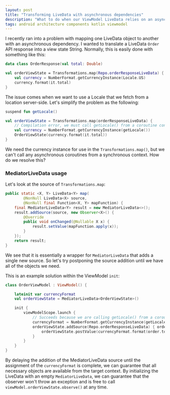 ```yaml
---
layout: post
title: "Transforming LiveData with asynchronous dependencies"
description: "What to do when our ViewModel LiveData relies on an asynchronous method's value."
tags: android architecture components kotlin viewmodel
---
```


I recently ran into a problem with mapping one LiveData object to another with an asynchronous dependency.  I wanted to translate a LiveData `Order` API response into a view state String.  Normally, this is easily done with something like this:

```kotlin
data class OrderResponse(val total: Double)

val orderViewState = Transformations.map(Repo.orderResponseLiveData) {
    val currency = NumberFormat.getCurrencyInstance(Locale.US)
    currency.format(it.total)
}
```

The issue comes when we want to use a Locale that we fetch from a location server-side.  Let's simplify the problem as the following:
```kotlin
suspend fun getLocale()

val orderViewState = Transformations.map(orderResponseLiveData) {
    // Compilation error, we must call getLocale() from a coroutine context
    val currency = NumberFormat.getCurrencyInstance(getLocale())
    OrderViewState(currency.format(it.total))
}
```

We need the currency instance for use in the `Transformations.map()`, but we can't call any asynchronous coroutines from a synchronous context.  How do we resolve this?

### MediatorLiveData usage

Let's look at the source of `Transformations.map`:
```java
public static <X, Y> LiveData<Y> map(
        @NonNull LiveData<X> source,
        @NonNull final Function<X, Y> mapFunction) {
    final MediatorLiveData<Y> result = new MediatorLiveData<>();
    result.addSource(source, new Observer<X>() {
        @Override
        public void onChanged(@Nullable X x) {
            result.setValue(mapFunction.apply(x));
        }
    });
    return result;
}
```
We see that it is essentially a wrapper for `MediatorLiveData` that adds a single new source.  So let's try postponing the source addition until we have all of the objects we need. 

This is an example solution within the ViewModel `init`:

```kotlin
class OrderViewModel : ViewModel() {

    lateinit var currencyFormat
    val orderViewState = MediatorLiveData<OrderViewState>()

    init {
        viewModelScope.launch {
            // Succeeds because we are calling getLocale() from a coroutine context
            currencyFormat = NumberFormat.getCurrencyInstance(getLocale())
            orderViewState.addSource(Repo.orderResponseLiveData) { order ->
                orderViewState.postValue(currencyFormat.format(order.total))
            }
        }
    }
}
```

By delaying the addition of the MediatorLiveData source until the assignment of the `currencyFormat` is complete, we can guarantee that all necessary objects are available from the target context.  By initializing the LiveData with an empty `MediatorLiveData`, we can guarantee that the observer won't throw an exception and is free to call `viewModel.orderViewState.observe()` at any time.
